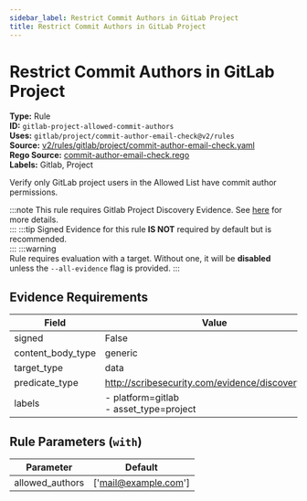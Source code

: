 ```yaml
---
sidebar_label: Restrict Commit Authors in GitLab Project
title: Restrict Commit Authors in GitLab Project
---  
```

# Restrict Commit Authors in GitLab Project  
**Type:** Rule  
**ID:** `gitlab-project-allowed-commit-authors`  
**Uses:** `gitlab/project/commit-author-email-check@v2/rules`  
**Source:** [v2/rules/gitlab/project/commit-author-email-check.yaml](https://github.com/scribe-public/sample-policies/blob/main/v2/rules/gitlab/project/commit-author-email-check.yaml)  
**Rego Source:** [commit-author-email-check.rego](https://github.com/scribe-public/sample-policies/blob/main/v2/rules/gitlab/project/commit-author-email-check.rego)  
**Labels:** Gitlab, Project  

Verify only GitLab project users in the Allowed List have commit author permissions.

:::note 
This rule requires Gitlab Project Discovery Evidence. See [here](https://scribe-security.netlify.app/docs/platforms/discover#gitlab-discovery) for more details.  
::: 
:::tip 
Signed Evidence for this rule **IS NOT** required by default but is recommended.  
::: 
:::warning  
Rule requires evaluation with a target. Without one, it will be **disabled** unless the `--all-evidence` flag is provided.
::: 

## Evidence Requirements  
| Field | Value |
|-------|-------|
| signed | False |
| content_body_type | generic |
| target_type | data |
| predicate_type | http://scribesecurity.com/evidence/discovery/v0.1 |
| labels | - platform=gitlab<br/>- asset_type=project |

## Rule Parameters (`with`)  
| Parameter | Default |
|-----------|---------|
| allowed_authors | ['mail@example.com'] |

